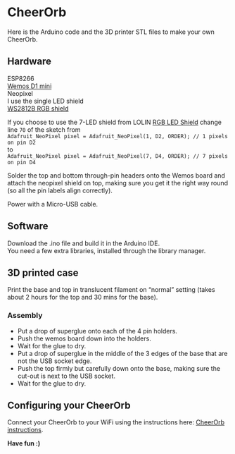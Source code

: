# CheerOrb

Here is the Arduino code and the 3D printer STL files to make your own CheerOrb.

## Hardware

ESP8266  
[Wemos D1 mini](https://www.wemos.cc/en/latest/d1/d1_mini.html)  
Neopixel  
I use the single LED shield  
[WS2812B RGB shield](https://www.aliexpress.com/item/32757360867.html)  

If you choose to use the 7-LED shield from LOLIN [RGB LED Shield](https://www.wemos.cc/en/latest/d1_mini_shield/rgb_led.html) change line `70` of the sketch from  
`Adafruit_NeoPixel pixel = Adafruit_NeoPixel(1, D2, ORDER); // 1 pixels on pin D2`  
to  
`Adafruit_NeoPixel pixel = Adafruit_NeoPixel(7, D4, ORDER); // 7 pixels on pin D4`

Solder the top and  bottom through-pin headers onto the Wemos board and attach the neopixel shield on top, making sure you get it the right way round (so all the pin labels align correctly).

Power with a Micro-USB cable.

## Software

Download the .ino file and build it in the Arduino IDE.  
You need a few extra libraries, installed through the library manager.


## 3D printed case
Print the base and top in translucent filament on “normal” setting (takes about 2 hours for the top and 30 mins for the base).

### Assembly
- Put a drop of superglue onto each of the 4 pin holders.  
- Push the wemos board down into the holders.   
- Wait for the glue to dry.  
- Put a drop of superglue in the middle of the 3 edges of the base that are not the USB socket edge.   
- Push the top firmly but carefully down onto the base, making sure the cut-out is next to the USB socket.  
- Wait for the glue to dry.  

## Configuring your CheerOrb
Connect your CheerOrb to your WiFi using the instructions here: [CheerOrb instructions](https://cheerlights.com/orb).


**Have fun :)**

